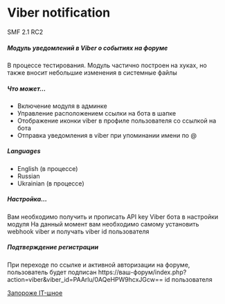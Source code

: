 **Viber notification**
=====================
SMF 2.1 RC2 

##### Модуль уведомлений в Viber о событиях на форуме
В процессе тестирования.
Модуль частично построен на хуках, но также вносит небольшие изменения в системные файлы

##### Что может...
- Включение модуля в админке
- Управление расположением ссылки на бота в шапке
- Отображение иконки viber в профиле пользователя со ссылкой на бота
- Отправка уведомления в viber при упоминании имени по @

##### Languages
- English (в процессе)
- Russian
- Ukrainian (в процессе)

##### Настройка...
Вам необходимо получить и прописать API key Viber бота в настройки модуля
На данный момент вам необходимо самому установить webhook viber и получать viber id пользователя

##### Подтверждение регистрации
При переходе по ссылке и активной авторизации на форуме, пользователь будет подписан
https://ваш-форум/index.php?action=viber&viber_id=PAArlu/0AQeHPW9hcxJGcw== id пользователя

[Запороже IT-шное](https://hd.zp.ua)